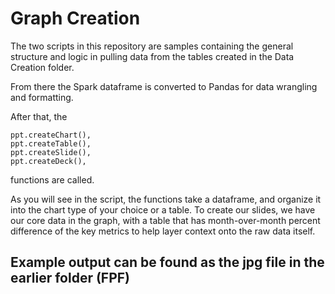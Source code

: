 # Graph Creation

The two scripts in this repository are samples containing the general structure and logic in pulling data from the tables created in the Data Creation folder.

From there the Spark dataframe is converted to Pandas for data wrangling and formatting. 

After that, the
    
    ppt.createChart(), 
    ppt.createTable(),
    ppt.createSlide(),
    ppt.createDeck(),
    
functions are called.

As you will see in the script, the functions take a dataframe, and organize it into the chart type of your choice or a table. To create our slides, we have our core data in the graph, with a table that has month-over-month percent difference of the key metrics to help layer context onto the raw data itself.

## Example output can be found as the jpg file in the earlier folder (FPF)
